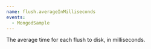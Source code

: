 ```yaml
---
name: flush.averageInMilliseconds
events:
  - MongodSample
---
```


The average time for each flush to disk, in milliseconds.